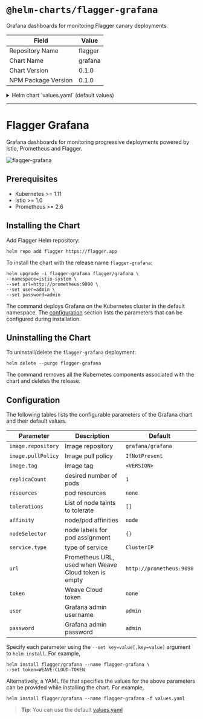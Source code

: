 # `@helm-charts/flagger-grafana`

Grafana dashboards for monitoring Flagger canary deployments

| Field               | Value   |
| ------------------- | ------- |
| Repository Name     | flagger |
| Chart Name          | grafana |
| Chart Version       | 0.1.0   |
| NPM Package Version | 0.1.0   |

<details>

<summary>Helm chart `values.yaml` (default values)</summary>

```yaml
# Default values for grafana.
# This is a YAML-formatted file.
# Declare variables to be passed into your templates.

replicaCount: 1

image:
  repository: grafana/grafana
  tag: 5.4.2
  pullPolicy: IfNotPresent

service:
  type: ClusterIP
  port: 80

resources:
  {}
  # limits:
  #  cpu: 100m
  #  memory: 128Mi
  # requests:
  #  cpu: 100m
  #  memory: 128Mi

nodeSelector: {}

tolerations: []

affinity: {}

user: admin
password: admin

# Istio Prometheus instance
url: http://prometheus:9090

# Weave Cloud instance token
token:
```

</details>

---

# Flagger Grafana

Grafana dashboards for monitoring progressive deployments powered by Istio, Prometheus and Flagger.

![flagger-grafana](https://raw.githubusercontent.com/stefanprodan/flagger/master/docs/screens/grafana-canary-analysis.png)

## Prerequisites

- Kubernetes >= 1.11
- Istio >= 1.0
- Prometheus >= 2.6

## Installing the Chart

Add Flagger Helm repository:

```console
helm repo add flagger https://flagger.app
```

To install the chart with the release name `flagger-grafana`:

```console
helm upgrade -i flagger-grafana flagger/grafana \
--namespace=istio-system \
--set url=http://prometheus:9090 \
--set user=admin \
--set password=admin
```

The command deploys Grafana on the Kubernetes cluster in the default namespace.
The [configuration](#configuration) section lists the parameters that can be configured during installation.

## Uninstalling the Chart

To uninstall/delete the `flagger-grafana` deployment:

```console
helm delete --purge flagger-grafana
```

The command removes all the Kubernetes components associated with the chart and deletes the release.

## Configuration

The following tables lists the configurable parameters of the Grafana chart and their default values.

| Parameter          | Description                                          | Default                  |
| ------------------ | ---------------------------------------------------- | ------------------------ |
| `image.repository` | Image repository                                     | `grafana/grafana`        |
| `image.pullPolicy` | Image pull policy                                    | `IfNotPresent`           |
| `image.tag`        | Image tag                                            | `<VERSION>`              |
| `replicaCount`     | desired number of pods                               | `1`                      |
| `resources`        | pod resources                                        | `none`                   |
| `tolerations`      | List of node taints to tolerate                      | `[]`                     |
| `affinity`         | node/pod affinities                                  | `node`                   |
| `nodeSelector`     | node labels for pod assignment                       | `{}`                     |
| `service.type`     | type of service                                      | `ClusterIP`              |
| `url`              | Prometheus URL, used when Weave Cloud token is empty | `http://prometheus:9090` |
| `token`            | Weave Cloud token                                    | `none`                   |
| `user`             | Grafana admin username                               | `admin`                  |
| `password`         | Grafana admin password                               | `admin`                  |

Specify each parameter using the `--set key=value[,key=value]` argument to `helm install`. For example,

```console
helm install flagger/grafana --name flagger-grafana \
--set token=WEAVE-CLOUD-TOKEN
```

Alternatively, a YAML file that specifies the values for the above parameters can be provided while installing the chart. For example,

```console
helm install flagger/grafana --name flagger-grafana -f values.yaml
```

> **Tip**: You can use the default [values.yaml](values.yaml)
